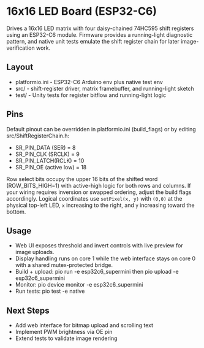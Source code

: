 ﻿# 16x16 LED Board (ESP32-C6)

Drives a 16x16 LED matrix with four daisy-chained 74HC595 shift registers using an ESP32-C6 module. Firmware provides a running-light diagnostic pattern, and native unit tests emulate the shift register chain for later image-verification work.

## Layout
- platformio.ini - ESP32-C6 Arduino env plus native test env
- src/ - shift-register driver, matrix framebuffer, and running-light sketch
- test/ - Unity tests for register bitflow and running-light logic

## Pins
Default pinout can be overridden in platformio.ini (build_flags) or by editing src/ShiftRegisterChain.h:
- SR_PIN_DATA (SER) = 8
- SR_PIN_CLK  (SRCLK) = 9
- SR_PIN_LATCH(RCLK) = 10
- SR_PIN_OE   (active low) = 18

Row select bits occupy the upper 16 bits of the shifted word (ROW_BITS_HIGH=1) with active-high logic for both rows and columns. If your wiring requires inversion or swapped ordering, adjust the build flags accordingly.
Logical coordinates use `setPixel(x, y)` with `(0,0)` at the physical top-left LED, `x` increasing to the right, and `y` increasing toward the bottom.

## Usage
- Web UI exposes threshold and invert controls with live preview for image uploads.
- Display handling runs on core 1 while the web interface stays on core 0 with a shared mutex-protected bridge.
- Build + upload: pio run -e esp32c6_supermini then pio upload -e esp32c6_supermini
- Monitor: pio device monitor -e esp32c6_supermini
- Run tests: pio test -e native

## Next Steps
- Add web interface for bitmap upload and scrolling text
- Implement PWM brightness via OE pin
- Extend tests to validate image rendering
